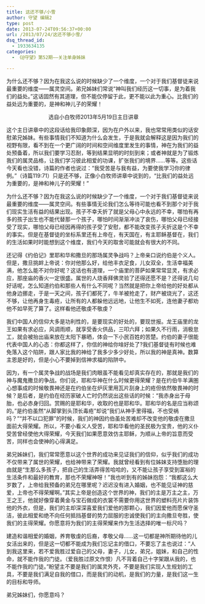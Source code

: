 ```yaml
---
title: 这还不够/小雪
author: 守望 编辑2
type: post
date: 2013-07-24T09:56:37+00:00
url: /2013/07/24/这还不够小雪/
dsq_thread_id:
  - 1933634135
categories:
  - 《@守望》第52期——关注单身姊妹

---
```

<p class="mceWPmore" title="更多...">
  为什么还不够？因为在我这么说的时候缺少了一个维度，一个对于我们基督徒来说最重要的维度——属灵空间。<!--more-->弟兄姊妹们常说“神叫我们经历这一切事，是为着我们的益处。”这话固然有其道理，但不能仅停留于此，更不能以此为重心。比我们的益处远为重要的，是神和神儿子的荣耀！
</p>

                            选自小白牧师2013年5月19日主日讲章

这个主日讲章中的这段话给我印象颇深，因为在户外以来，我也常常用类似的话安慰弟兄姊妹。有些事情我们不知道为什么会发生，于是我就会解释这是因为我们的视野有限，看不到在一个更广阔的时间和空间维度里发生的事情，神在为我们的益处预备着，所以我们要学习忍耐，等到结果显明的时刻到来；或者神就是为了锻炼我们的属灵品格，让我们学习彼此相爱的功课，扩张我们的境界……等等。这些话今天看也没错，诗篇的作者也说过：“我受苦是与我有益，为要使我学习你的律例。”（诗篇119:71）只是还不够，正像小白牧师讲章中说到的，“比我们的益处远为重要的，是神和神儿子的荣耀！”

为什么还不够？因为在我这么说的时候缺少了一个维度，一个对于我们基督徒来说最重要的维度——属灵空间。有些事情无论我们怎么等待可能也看不到那个对于我们现实生活有益的结果出现。孩子不幸夭折了就是父母心中永远的不幸，哪怕有再多的孩子出生也不能代替那一个孩子，哪怕时间渐渐冲淡了哀伤，哪怕父母已经接受了现实，哪怕父母已经因再得的孩子受了安慰，都不能改变孩子夭折这是个不幸的事实。但是在基督徒的坐标系里还有上帝在，有天国在，有主耶稣基督在，我们的生活如果时时能想到这个维度，我们今天的取舍可能就会有很大的不同。

还记得《约伯记》里耶和华和撒旦的那场属灵争战吗？上帝亲口说约伯是个义人。但是，撒旦挑衅上帝说：你对他那么好，给他丰衣足食，儿女双全，生活幸福美满，他怎么能不对你好呢？这话也有道理，一个庙里的菩萨如果常常显灵，有求必应，那座庙的香火一定很盛。属世的人烧香拜佛灵验了还得还愿不是？还得说几句好话呢，怎么知道约伯和那些人有什么不同呢？当然就是把你上帝给他的好处都从他身边挪走，于是一天之间，孩子们都死了，牛羊被抢走了，财产被烧光了，这还不够，让他再身生毒疮，让所有的人都躲他远远地，让他生不如死，连他妻子都劝他不如早死了算了。这样看他还敬虔不敬虔？

我们中国人的信仰大多是功利性的，是要现实的好处的，要现世报。龙王庙里的龙王如果有求必应，风调雨顺，就享受香火供品，三叩六拜；如果久不行雨，消极怠工，就会被抬出庙来放在太阳下暴晒，体会一下小民百姓的苦楚。约伯的妻子很能代表中国人的心态：你都这样了，你信的神给你啥好处了?我们基督徒有时候也难免落入这个陷阱，跟人家比我的神给了我多少多少好处，所以我的神是真神。数算主恩是好的，但是小心不要掉到信神求福的陷阱中。

因为，有一个属灵争战的战场是我们肉眼虽不能看见却真实存在的，那就是我们的神与魔鬼撒旦的争战。你们说，耶和华神在什么时候更得荣耀？是在约伯牛羊满圏心想事成的时候敬畏神还是在约伯坐在炉灰里用瓦片刮身上的疮但依然敬畏神的时候？是后者，是约伯在经历家破人亡时仍然说出这些话的时候：“我赤身出于母胎，也必赤身归回。赏赐的是耶和华，收取的也是耶和华。耶和华的名是应当称颂的。”是约伯虽然“从脚掌到头顶长毒疮”却说“我们从神手里得福，不也受祸吗？”“并不以口犯罪”的时候，我们的神因约伯虽处苦难却不改变他的敬虔在撒旦面前大得荣耀。所以，不要小看义人受苦，耶和华看他的圣民极为宝贵，他的义仆受苦曾经使他大得荣耀，今天我们如果愿意效仿主耶稣，为顺从上帝的旨意而受苦，同样也会使神的心得满足。

弟兄姊妹们，我们常常愿意以这个世界的成功来见证我们的信仰，似乎我们的成功不仅带来了属世的荣耀，也给神带来了荣耀。我就曾经看到有位姊妹支持堕胎的理由就是“生那么多孩子，把自己的生活弄得苦哈哈的，又不能让孩子享受到富裕的生活条件和最好的教育，那也不荣耀神呀！”我也听到有的姊妹抱怨：“我都这么大岁数了，上帝给我预备的弟兄在哪里呢？迟迟没有进入婚姻，也不能见证神的慈爱，上帝也不得荣耀啊。”其实上帝是创造这个世界的神，我们的主是万主之主，万王之王，他就好像穿着黄金与宝石做成的衣裳不需要你用这世界的塑料亮片片装饰他的外衣，但是，我们的主却深深喜爱我们爱他的那颗心，我们因爱他而愿保守圣洁，彼此相爱和绝不向任何抵挡基督的势力屈服的忠诚使我们的主向撒旦夸胜，使我们的主得荣耀。你愿意将为我们的主得荣耀来作为生活选择的唯一标尺吗？

建造和谐相爱的婚姻，养育敬虔的后裔，孝敬父母……这一切都是神所期待他的儿女活出来的，但是这一切都不能成为我们忘记主的借口，不要忘了主也说过：“人到我这里来，若不爱我胜过爱自己的父母，妻子，儿女，弟兄，姐妹，和自己的性命，就不能作我的门徒。（爱我胜过原文作恨）凡不背着自己十字架跟从我的，也不能作我的门徒。”盼望主不要是我们的属灵外壳，不要是我们实现人生规划的工具，不要是我们满足自我的借口，而是我们的动机，是我们的力量，是我们这一生的目标和导师。

弟兄姊妹们，你愿意吗？

&nbsp;

&nbsp;